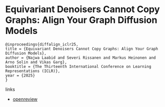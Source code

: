 # Equivariant Denoisers Cannot Copy Graphs: Align Your Graph Diffusion Models

```
@inproceedings{diffalign_iclr25,
title = {Equivariant Denoisers Cannot Copy Graphs: Align Your Graph Diffusion Models},
author = {Najwa Laabid and Severi Rissanen and Markus Heinonen and Arno Solin and Vikas Garg},
booktitle = {The Thirteenth International Conference on Learning Representations (ICLR)},
year = {2025}
}
```

links
- [openreview](https://openreview.net/forum?id=onIro14tHv)
